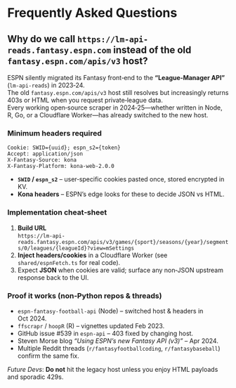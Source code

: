 # Frequently Asked Questions


## Why do we call `https://lm-api-reads.fantasy.espn.com` instead of the old `fantasy.espn.com/apis/v3` host?

ESPN silently migrated its Fantasy front‑end to the **“League‑Manager API”** (`lm-api-reads`) in 2023‑24.  
The old `fantasy.espn.com/apis/v3` host still resolves but increasingly returns 403s or HTML when you request private‑league data.  
Every working open‑source scraper in 2024‑25—whether written in Node, R, Go, or a Cloudflare Worker—has already switched to the new host.

### Minimum headers required
```text
Cookie: SWID={uuid}; espn_s2={token}
Accept: application/json
X-Fantasy-Source: kona
X-Fantasy-Platform: kona-web-2.0.0
```
* **`SWID` / `espn_s2`** – user‑specific cookies pasted once, stored encrypted in KV.  
* **Kona headers** – ESPN’s edge looks for these to decide JSON vs HTML.

### Implementation cheat‑sheet
1. **Build URL**  
   `https://lm-api-reads.fantasy.espn.com/apis/v3/games/{sport}/seasons/{year}/segments/0/leagues/{leagueId}?view=mSettings`
2. **Inject headers/cookies** in a Cloudflare Worker (see `shared/espnFetch.ts` for real code).  
3. Expect **JSON** when cookies are valid; surface any non‑JSON upstream response back to the UI.

### Proof it works (non‑Python repos & threads)
* `espn-fantasy-football-api` (Node) – switched host & headers in Oct 2024.  
* `ffscrapr` / `hoopR` (R) – vignettes updated Feb 2023.  
* GitHub issue #539 in `espn-api` – 403 fixed by changing host.  
* Steven Morse blog *“Using ESPN’s new Fantasy API (v3)”* – Apr 2024.  
* Multiple Reddit threads (`r/fantasyfootballcoding`, `r/fantasybaseball`) confirm the same fix.

_Future Devs_: **Do not** hit the legacy host unless you enjoy HTML payloads and sporadic 429s.

